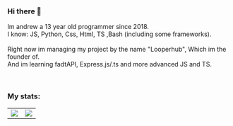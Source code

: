 ### Hi there 👋

Im andrew a 13 year old programmer since 2018. <br>
I know: JS, Python, Css, Html, TS ,Bash (including some frameworks).<br>
<br>
Right now im managing my project by the name "Looperhub", Which im the founder of.<br>
And im learning fadtAPI, Express.js/.ts and more advanced JS and TS.

<br>

### My stats:

 <table>
  <tr>
    <td align="center" style="padding=0;width=50%;">
      <img align="center" style="padding=0;" src="https://github-readme-stats.vercel.app/api?username=andrewgr1234&count_private=true&show_icons=true&theme=tokyonight" />
    </td>
    <td align="center" style="padding=0;width=50%;">
      <img align="center" style="padding=0;" src="https://github-readme-stats.vercel.app/api/top-langs/?username=andrewgr1234&layout=compact&theme=tokyonight" />
    </td>
  </tr>
</table>
